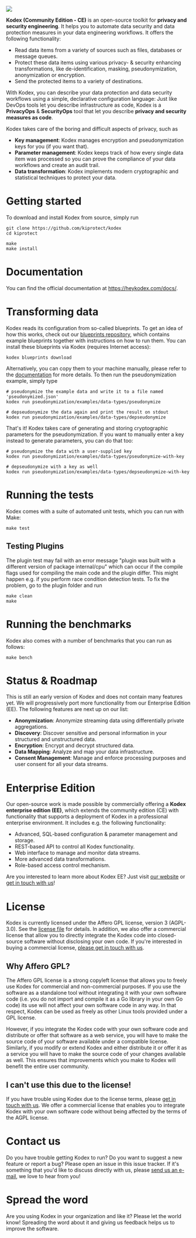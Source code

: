 ![](https://kiprotect.com/static/images/logos/kip-logo-blue.png)

**Kodex (Community Edition - CE)** is an open-source toolkit for
**privacy and security engineering**. It helps you to automate data
security and data protection measures in your data engineering workflows.
It offers the following functionality:

- Read data items from a variety of sources such as files, databases or
  message queues.
- Protect these data items using various privacy- & security enhancing
  transformations, like de-identification, masking, pseudonymization,
  anonymization or encryption.
- Send the protected items to a variety of destinations.

With Kodex, you can describe your data protection and data security
workflows using a simple, declarative configuration language: Just like DevOps
tools let you describe infrastructure as code, Kodex is a **PrivacyOps** &
**SecurityOps** tool that let you describe **privacy and security measures
as code**.

Kodex takes care of the boring and difficult aspects of privacy, such as

- **Key management**: Kodex manages encryption and pseudonymization
  keys for you (if you want that).
- **Parameter management**: Kodex keeps track of how every single data item
  was processed so you can prove the compliance of your data workflows
  and create an audit trail.
- **Data transformation**: Kodex implements modern cryptographic and
  statistical techniques to protect your data.

# Getting started

To download and install Kodex from source, simply run

    git clone https://github.com/kiprotect/kodex
    cd kiprotect

    make
    make install

# Documentation

You can find the official documentation at https://heykodex.com/docs/.

# Transforming data

Kodex reads its configuration from so-called blueprints. To get an idea
of how this works, check out our
[blueprints repository](https://github.com/kiprotect/blueprints), which contains
example blueprints together with instructions on how to run them. You can
install these blueprints via Kodex (requires Internet access):

    kodex blueprints download

Alternatively, you can copy them to your machine manually, please refer to the
[documentation](https://kiprotect.com/docs/components/blueprints) for more details.
To then run the pseudonymization example, simply type

    # pseudonymize the example data and write it to a file named 'pseudonymized.json'
    kodex run pseudonymization/examples/data-types/pseudonymize

    # depseudonymize the data again and print the result on stdout
    kodex run pseudonymization/examples/data-types/depseudonymize

That's it! Kodex takes care of generating and storing cryptographic
parameters for the pseudonymization. If you want to manually enter a key instead
to generate parameters, you can do that too:

    # pseudonymize the data with a user-supplied key
    kodex run pseudonymization/examples/data-types/pseudonymize-with-key

    # depseudonymize with a key as well
    kodex run pseudonymization/examples/data-types/depseudonymize-with-key

# Running the tests

Kodex comes with a suite of automated unit tests, which you can run with
Make:

    make test

## Testing Plugins

The plugin test may fail with an error message "plugin was built with a different version of package internal/cpu"
which can occur if the compile flags used for compiling the main code and the plugin differ. This might happen
e.g. if you perform race condition detection tests. To fix the problem, go to the plugin folder and run

    make clean
    make

# Running the benchmarks

Kodex also comes with a number of benchmarks that you can run as follows:

    make bench

# Status & Roadmap

This is still an early version of Kodex and does not contain many features
yet. We will progressively port more functionality from our Enterprise Edition
(EE). The following features are next up on our list:

- **Anonymization**: Anonymize streaming data using differentially private
  aggregations.
- **Discovery**: Discover sensitive and personal information in your structured
  and unstructured data.
- **Encryption**: Encrypt and decrypt structured data.
- **Data Mapping**: Analyze and map your data infrastructure.
- **Consent Management**: Manage and enforce processing purposes and
  user consent for all your data streams.

# Enterprise Edition

Our open-source work is made possible by commercially offering a **Kodex
enterprise edition (EE)**, which extends the community edition (CE) with
functionality that supports a deployment of Kodex in a professional
enterprise environment. It includes e.g. the following functionality:

- Advanced, SQL-based configuration & parameter management and storage.
- REST-based API to control all Kodex functionality.
- Web interface to manage and monitor data streams.
- More advanced data transformations.
- Role-based access control mechanism.

Are you interested to learn more about Kodex EE? Just visit
[our website](https://kiprotect.com) or [get in touch with us](mailto:kodex-ee@kiprotect.com)!

# License

Kodex is currently licensed under the Affero GPL license, version 3 (AGPL-3.0). See the
[license file](LICENSE) for details. In addition, we also offer a commercial license
that allow you to directly integrate the Kodex code into closed-source software
without disclosing your own code. If you're interested in buying a commercial license,
[please get in touch with us](mailto:kodex-ce@kiprotect.com).

## Why Affero GPL?

The Affero GPL license is a strong copyleft license that allows you to freely use
Kodex for commercial and non-commercial purposes. If you use the software as a
standalone tool without integrating it with your own software code (i.e. you do not
import and compile it as a Go library in your own Go code) its use will not
affect your own software code in any way. In that respect, Kodex can be used
as freely as other Linux tools provided under a GPL license. 

However, if you integrate the Kodex code with your own software code and distribute
or offer that software as a web service, you will have to make the source
code of your software available under a compatible license. Similarly, if you modify
or extend Kodex and either distribute it or offer it as a service you will have
to make the source code of your changes available as well. This ensures that improvements
which you make to Kodex will benefit the entire user community.

## I can't use this due to the license!

If you have trouble using Kodex due to the license terms, please
[get in touch with us](mailto:kodex-ce@kiprotect.com). We offer a commercial license 
that enables you to integrate Kodex with your own software code without
being affected by the terms of the AGPL license.

# Contact us

Do you have trouble getting Kodex to run? Do you want to suggest a new
feature or report a bug? Please open an issue in this issue tracker. If
it's something that you'd like to discuss directly with us, please
[send us an e-mail](kodex-ce@kiprotect.com), we love to hear from you!

# Spread the word

Are you using Kodex in your organization and like it? Please let the world
know! Spreading the word about it and giving us feedback helps us to improve
the software.

